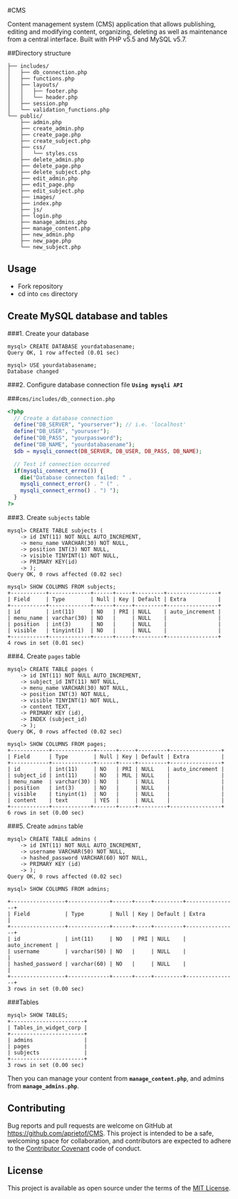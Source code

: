 #CMS

Content management system (CMS) application that allows publishing, editing and modifying content, organizing, deleting as well as maintenance from a central interface. Built with PHP v5.5 and MySQL v5.7.

##Directory structure

```
├── includes/
│   ├── db_connection.php
│   ├── functions.php
│   ├── layouts/
│   │   ├── footer.php
│   │   └── header.php
│   ├── session.php
│   └── validation_functions.php
└── public/
    ├── admin.php
    ├── create_admin.php
    ├── create_page.php
    ├── create_subject.php
    ├── css/
    │   └── styles.css
    ├── delete_admin.php
    ├── delete_page.php
    ├── delete_subject.php
    ├── edit_admin.php
    ├── edit_page.php
    ├── edit_subject.php
    ├── images/
    ├── index.php
    ├── js/
    ├── login.php
    ├── manage_admins.php
    ├── manage_content.php
    ├── new_admin.php
    ├── new_page.php
    └── new_subject.php
```

## Usage

- Fork repository
- cd into `cms` directory

## Create MySQL database and tables

###1. Create your database

```mysql
mysql> CREATE DATABASE yourdatabasename;
Query OK, 1 row affected (0.01 sec)

mysql> USE yourdatabasename;
Database changed
```

###2. Configure database connection file **`Using mysqli API`**

###`cms/includes/db_connection.php`

```php
<?php
  // Create a database connection
  define("DB_SERVER", "yourserver"); // i.e. 'localhost'
  define("DB_USER", "youruser");
  define("DB_PASS", "yourpassword");
  define("DB_NAME", "yourdatabasename");
  $db = mysqli_connect(DB_SERVER, DB_USER, DB_PASS, DB_NAME);

  // Test if connection occurred
  if(mysqli_connect_errno()) {
    die("Database connecton failed: " .
    mysqli_connect_error() . " (" .
    mysqli_connect_errno() . ") ");
  }
?>
```

###3. Create `subjects` table

```mysql
mysql> CREATE TABLE subjects (
    -> id INT(11) NOT NULL AUTO_INCREMENT,
    -> menu_name VARCHAR(30) NOT NULL,
    -> position INT(3) NOT NULL,
    -> visible TINYINT(1) NOT NULL,
    -> PRIMARY KEY(id)
    -> );
Query OK, 0 rows affected (0.02 sec)

mysql> SHOW COLUMNS FROM subjects;
+-----------+-------------+------+-----+---------+----------------+
| Field     | Type        | Null | Key | Default | Extra          |
+-----------+-------------+------+-----+---------+----------------+
| id        | int(11)     | NO   | PRI | NULL    | auto_increment |
| menu_name | varchar(30) | NO   |     | NULL    |                |
| position  | int(3)      | NO   |     | NULL    |                |
| visible   | tinyint(1)  | NO   |     | NULL    |                |
+-----------+-------------+------+-----+---------+----------------+
4 rows in set (0.01 sec)
```

###4. Create `pages` table

```mysql
mysql> CREATE TABLE pages (
    -> id INT(11) NOT NULL AUTO_INCREMENT,
    -> subject_id INT(11) NOT NULL,
    -> menu_name VARCHAR(30) NOT NULL,
    -> position INT(3) NOT NULL,
    -> visible TINYINT(1) NOT NULL,
    -> content TEXT,
    -> PRIMARY KEY (id),
    -> INDEX (subject_id)
    -> );
Query OK, 0 rows affected (0.02 sec)

mysql> SHOW COLUMNS FROM pages;
+------------+-------------+------+-----+---------+----------------+
| Field      | Type        | Null | Key | Default | Extra          |
+------------+-------------+------+-----+---------+----------------+
| id         | int(11)     | NO   | PRI | NULL    | auto_increment |
| subject_id | int(11)     | NO   | MUL | NULL    |                |
| menu_name  | varchar(30) | NO   |     | NULL    |                |
| position   | int(3)      | NO   |     | NULL    |                |
| visible    | tinyint(1)  | NO   |     | NULL    |                |
| content    | text        | YES  |     | NULL    |                |
+------------+------------+-------+-----+---------+----------------+
6 rows in set (0.00 sec)
```

###5. Create `admins` table

```mysql
mysql> CREATE TABLE admins (
    -> id INT(11) NOT NULL AUTO_INCREMENT,
    -> username VARCHAR(50) NOT NULL,
    -> hashed_password VARCHAR(60) NOT NULL,
    -> PRIMARY KEY (id)
    -> );
Query OK, 0 rows affected (0.02 sec)

mysql> SHOW COLUMNS FROM admins;

+-----------------+-------------+------+-----+---------+----------------+
| Field           | Type        | Null | Key | Default | Extra          |
+-----------------+-------------+------+-----+---------+----------------+
| id              | int(11)     | NO   | PRI | NULL    | auto_increment |
| username        | varchar(50) | NO   |     | NULL    |                |
| hashed_password | varchar(60) | NO   |     | NULL    |                |
+-----------------+-------------+------+-----+---------+----------------+
3 rows in set (0.00 sec)
```

###Tables

```mysql
mysql> SHOW TABLES;
+-----------------------+
| Tables_in_widget_corp |
+-----------------------+
| admins                |
| pages                 |
| subjects              |
+-----------------------+
3 rows in set (0.00 sec)
```

Then you can manage your content from **`manage_content.php`**, and admins from **`manage_admins.php`**.

## Contributing

Bug reports and pull requests are welcome on GitHub at https://github.com/aprietof/CMS. This project is intended to be a safe, welcoming space for collaboration, and contributors are expected to adhere to the [Contributor Covenant](http://contributor-covenant.org) code of conduct.


## License

This project is available as open source under the terms of the [MIT License](http://opensource.org/licenses/MIT).
